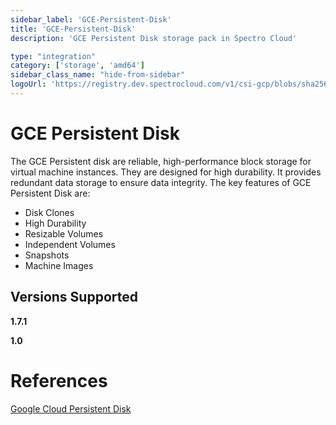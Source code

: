 ```yaml
---
sidebar_label: 'GCE-Persistent-Disk'
title: 'GCE-Persistent-Disk'
description: 'GCE Persistent Disk storage pack in Spectro Cloud'

type: "integration"
category: ['storage', 'amd64']
sidebar_class_name: "hide-from-sidebar"
logoUrl: 'https://registry.dev.spectrocloud.com/v1/csi-gcp/blobs/sha256:af4cf7923e75f0ca1fe109f423ff0551855019edfc1d8772653cede454ef87ea?type=image/png'
---
```






# GCE Persistent Disk

The GCE Persistent disk are reliable, high-performance block storage for virtual machine instances. They are designed for high durability. It provides redundant data storage to ensure data integrity. The key features of GCE Persistent Disk are:

* Disk Clones
* High Durability
* Resizable Volumes
* Independent Volumes
* Snapshots
* Machine Images


## Versions Supported

<Tabs>

<TabItem label="1.7.x" value="1.7.x">

**1.7.1**

</TabItem>

<TabItem label="1.0.x" value="1.0.x">

**1.0**

</TabItem>


</Tabs>

# References

[Google Cloud Persistent Disk](https://cloud.google.com/persistent-disk#section-7)
